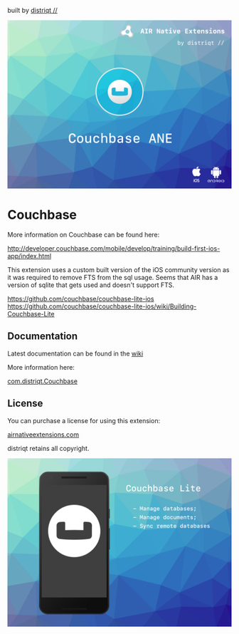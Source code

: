 built by [distriqt //](https://airnativeextensions.com) 

![](images/hero.png)

# Couchbase




More information on Couchbase can be found here:

http://developer.couchbase.com/mobile/develop/training/build-first-ios-app/index.html



This extension uses a custom built version of the iOS community version as 
it was required to remove FTS from the sql usage. Seems that AIR has a version
of sqlite that gets used and doesn't support FTS. 

https://github.com/couchbase/couchbase-lite-ios
https://github.com/couchbase/couchbase-lite-ios/wiki/Building-Couchbase-Lite



## Documentation

Latest documentation can be found in the [wiki](https://github.com/distriqt/ANE-Couchbase/wiki)

More information here: 

[com.distriqt.Couchbase](https://airnativeextensions.com/extension/com.distriqt.Couchbase)


## License

You can purchase a license for using this extension:

[airnativeextensions.com](https://airnativeextensions.com/)

distriqt retains all copyright.


![](images/promo.png)
